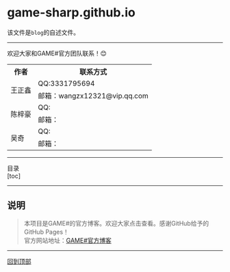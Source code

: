 # game-sharp.github.io

该文件是`blog`的自述文件。

***

欢迎大家和GAME#官方团队联系！:blush:  
<table>
	<tr>
	    <th>作者</th>
	    <th>联系方式</th>
	</tr >
	<tr >
	    <td rowspan="2">王正鑫</td>
	    <td>QQ:3331795694</td>
	</tr>
	<tr>
	    <td>邮箱：wangzx12321@vip.qq.com</td>
	</tr>
	<tr >
	    <td rowspan="2">陈梓豪</td>
	    <td>QQ:</td>
	</tr>
	<tr>
	    <td>邮箱：</td>
	</tr>
	<tr >
	    <td rowspan="2">吴奇</td>
	    <td>QQ:</td>
	</tr>
	<tr>
	    <td>邮箱：</td>
	</tr>
</table>

***

目录  
[toc]

***

## 说明
> 本项目是GAME#的官方博客。欢迎大家点击查看。感谢GitHub给予的GitHub Pages！  
官方网站地址：[GAME#官方博客](https://game-sharp.github.io/blog)
***  
[回到顶部](#readme)
